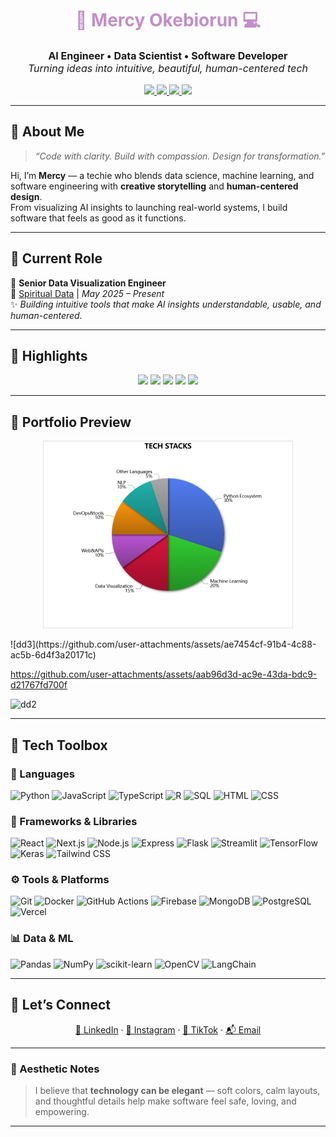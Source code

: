 <!-- 💗 Soft Pink & Purple GitHub Profile README for Mercy Okebiorun -->

<h1 align="center" style="color:#C38EC7">🌸 Mercy Okebiorun 💻</h1>

<p align="center" style="font-size:16px">
  <b>AI Engineer • Data Scientist • Software Developer</b><br>
  <em>Turning ideas into intuitive, beautiful, human-centered tech</em>
</p>

<p align="center">
  <a href="https://www.linkedin.com/in/mercy-okebiorun" target="_blank">
    <img src="https://img.shields.io/badge/LinkedIn-%23C38EC7.svg?&style=flat-square&logo=linkedin&logoColor=white" />
  </a>
  <a href="https://www.instagram.com/kiki__mercy" target="_blank">
    <img src="https://img.shields.io/badge/Instagram-FFB6C1?logo=instagram&logoColor=white&style=flat-square" />
  </a>
  <a href="https://www.tiktok.com/@kiki__mercy" target="_blank">
    <img src="https://img.shields.io/badge/TikTok-black?logo=tiktok&logoColor=white&style=flat-square" />
  </a>
  <a href="mailto:mercyokebiorun@gmail.com">
    <img src="https://img.shields.io/badge/Gmail-EA4AAA?logo=gmail&logoColor=white&style=flat-square" />
  </a>
</p>

---

## 💖 About Me

> *“Code with clarity. Build with compassion. Design for transformation.”*

Hi, I’m **Mercy** — a techie who blends data science, machine learning, and software engineering with **creative storytelling** and **human-centered design**.  
From visualizing AI insights to launching real-world systems, I build software that feels as good as it functions.

---

## 💼 Current Role

🎨 **Senior Data Visualization Engineer**  
📍 [Spiritual Data](https://spiritualdata.org) | *May 2025 – Present*  
✨ *Building intuitive tools that make AI insights understandable, usable, and human-centered.*

---

## 🌟 Highlights

<p align="center">
  <img src="https://img.shields.io/badge/Real-time ML Dashboards-FFC0CB?style=for-the-badge&logo=tableau&logoColor=white" />
  <img src="https://img.shields.io/badge/IEEE Innovation Award-Winner-A678B4?style=for-the-badge&logo=ieee&logoColor=white" />
  <img src="https://img.shields.io/badge/NLP & CV for Health & Hiring-FF69B4?style=for-the-badge&logo=openai&logoColor=white" />
  <img src="https://img.shields.io/badge/Inventory System-Tokyo Computers-FFB6C1?style=for-the-badge&logo=react&logoColor=white" />
  <img src="https://img.shields.io/badge/FreelanceHub Demo-Launched-C38EC7?style=for-the-badge&logo=vercel&logoColor=white" />
</p>

---

## 💫 Portfolio Preview

<p align="center">
  <!-- Replace with your own demo images -->
 

  <img src="https://github.com/kikibyt/kikibyt-/blob/main/ChartGo_20250528104431.png" width="400px" alt="Tech Pie Chart" />
  <!-- <img src="https://your-image-link.com/inventory-demo.png" width="400px"/> -->
</p>
![dd3](https://github.com/user-attachments/assets/ae7454cf-91b4-4c88-ac5b-6d4f3a20171c)


https://github.com/user-attachments/assets/aab96d3d-ac9e-43da-bdc9-d21767fd700f

![dd2](https://github.com/user-attachments/assets/6a1b7ad0-890a-46fa-81e5-ac433c3e5384)

---

## 🧁 Tech Toolbox

### 💬 Languages
![Python](https://img.shields.io/badge/-Python-C38EC7?logo=python&logoColor=white&style=flat)
![JavaScript](https://img.shields.io/badge/-JavaScript-FFB6C1?logo=javascript&logoColor=white&style=flat)
![TypeScript](https://img.shields.io/badge/-TypeScript-8A2BE2?logo=typescript&logoColor=white&style=flat)
![R](https://img.shields.io/badge/-R-DB7093?logo=r&logoColor=white&style=flat)
![SQL](https://img.shields.io/badge/-SQL-9370DB?logo=postgresql&logoColor=white&style=flat)
![HTML](https://img.shields.io/badge/-HTML5-FC8EAC?logo=html5&logoColor=white&style=flat)
![CSS](https://img.shields.io/badge/-CSS3-E6A8D7?logo=css3&logoColor=white&style=flat)

### 🧠 Frameworks & Libraries
![React](https://img.shields.io/badge/-React-BA55D3?logo=react&logoColor=white&style=flat)
![Next.js](https://img.shields.io/badge/-Next.js-3B0A55?logo=nextdotjs&logoColor=white&style=flat)
![Node.js](https://img.shields.io/badge/-Node.js-A678B4?logo=node.js&logoColor=white&style=flat)
![Express](https://img.shields.io/badge/-Express-9370DB?logo=express&logoColor=white&style=flat)
![Flask](https://img.shields.io/badge/-Flask-8A2BE2?logo=flask&logoColor=white&style=flat)
![Streamlit](https://img.shields.io/badge/-Streamlit-FF69B4?logo=streamlit&logoColor=white&style=flat)
![TensorFlow](https://img.shields.io/badge/-TensorFlow-FF6F61?logo=tensorflow&logoColor=white&style=flat)
![Keras](https://img.shields.io/badge/-Keras-FF1493?logo=keras&logoColor=white&style=flat)
![Tailwind CSS](https://img.shields.io/badge/-TailwindCSS-DB70C3?logo=tailwindcss&logoColor=white&style=flat)

### ⚙️ Tools & Platforms
![Git](https://img.shields.io/badge/-Git-FF69B4?logo=git&logoColor=white&style=flat)
![Docker](https://img.shields.io/badge/-Docker-BA55D3?logo=docker&logoColor=white&style=flat)
![GitHub Actions](https://img.shields.io/badge/-CI/CD-A678B4?logo=githubactions&logoColor=white&style=flat)
![Firebase](https://img.shields.io/badge/-Firebase-FFA07A?logo=firebase&logoColor=white&style=flat)
![MongoDB](https://img.shields.io/badge/-MongoDB-AC85C7?logo=mongodb&logoColor=white&style=flat)
![PostgreSQL](https://img.shields.io/badge/-PostgreSQL-9370DB?logo=postgresql&logoColor=white&style=flat)
![Vercel](https://img.shields.io/badge/-Vercel-FFC0CB?logo=vercel&logoColor=white&style=flat)

### 📊 Data & ML
![Pandas](https://img.shields.io/badge/-Pandas-FFC0CB?logo=pandas&logoColor=white&style=flat)
![NumPy](https://img.shields.io/badge/-NumPy-C38EC7?logo=numpy&logoColor=white&style=flat)
![scikit-learn](https://img.shields.io/badge/-Scikit_Learn-A678B4?logo=scikitlearn&logoColor=white&style=flat)
![OpenCV](https://img.shields.io/badge/-OpenCV-FF69B4?logo=opencv&logoColor=white&style=flat)
![LangChain](https://img.shields.io/badge/-LangChain-BA55D3?logo=openai&logoColor=white&style=flat)

---

## 💌 Let’s Connect

<p align="center">
  <a href="https://www.linkedin.com/in/mercy-okebiorun">💼 LinkedIn</a> · 
  <a href="https://www.instagram.com/kiki__mercy">📸 Instagram</a> · 
  <a href="https://www.tiktok.com/@kiki__mercy">🎥 TikTok</a> · 
  <a href="mailto:mercyokebiorun@gmail.com">📬 Email</a>
</p>

---

### 🦋 Aesthetic Notes

> I believe that **technology can be elegant** — soft colors, calm layouts, and thoughtful details help make software feel safe, loving, and empowering.

---
